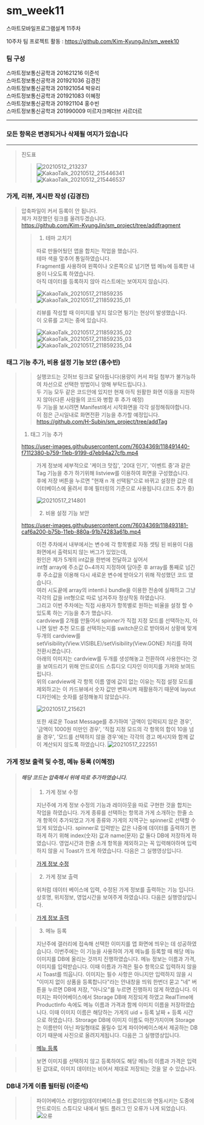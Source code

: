 # sm_week11
스마트모바일프로그램설계 11주차

10주차 팀 프로젝트 활동 : https://github.com/Kim-KyungJin/sm_week10

### 팀 구성   
스마트정보통신공학과 201621216 이준석   
스마트정보통신공학과 201921036 김경진   
스마트정보통신공학과 201921054 박유리   
스마트정보통신공학과 201921083 이혜정   
스마트정보통신공학과 201921104 홍수빈    
스마트정보통신공학과 201990009 미르자크메더브 사르더르    

   ***   
### 모든 항목은 변경되거나 삭제될 여지가 있습니다   
   ***   
   
   
>진도표
>>![20210512_213237](https://user-images.githubusercontent.com/76034369/117975623-d1ef7000-b369-11eb-9232-a562c93b3666.png)   
>>![KakaoTalk_20210512_215446341](https://user-images.githubusercontent.com/57963888/117978537-f1d46300-b36c-11eb-8867-f82abbd1c939.jpg)   
>>![KakaoTalk_20210512_215446537](https://user-images.githubusercontent.com/57963888/117978542-f3059000-b36c-11eb-805b-8ed434f123fc.jpg)   

### 가게, 리뷰, 게시판 작성 (김경진)
>
>압축파일이 커서 등록이 안 됩니다.   
>제가 저장했던 링크를 올려두겠습니다.   
>https://github.com/Kim-KyungJin/sm_project/tree/addfragment   
>>1. 테마 고치기   
>>
>>따로 만들어뒀던 앱을 합치는 작업을 했습니다.   
>>테마 색을 맞추어 통일하였습니다.   
>>Fragment를 사용하여 왼쪽이나 오른쪽으로 넘기면 탭 메뉴에 등록한 내용이 나오도록 하였습니다.   
>>아직 데이터를 등록하지 않아 리스트에는 보여지지 않습니다.
>>
>>![KakaoTalk_20210517_211859235](https://user-images.githubusercontent.com/57963888/118488334-97654900-b756-11eb-94ce-6e74ed59dfff.png)
>>![KakaoTalk_20210517_211859235_01](https://user-images.githubusercontent.com/57963888/118488339-97fddf80-b756-11eb-85cb-ae2b37c17e8e.png)    
>>

>>리뷰를 작성할 때 이미지를 넣지 않으면 튕기는 현상이 발생했습니다.   
>>이 오류를 고치는 중에 있습니다.   
>>
>>![KakaoTalk_20210517_211859235_02](https://user-images.githubusercontent.com/57963888/118488399-a946ec00-b756-11eb-9584-6f26538da232.png)
>>![KakaoTalk_20210517_211859235_03](https://user-images.githubusercontent.com/57963888/118488404-aa781900-b756-11eb-8a1e-cdee2b569968.png)
>>![KakaoTalk_20210517_211859235_04](https://user-images.githubusercontent.com/57963888/118488410-aa781900-b756-11eb-8b1f-b4cf9ac1a295.png)   
>>
>>
>>
### 태그 기능 추가, 비용 설정 기능 보안 (홍수빈)
>> 실행코드는 깃허브 링크로 달아둡니다(용량이 커서 파일 첨부가 불가능하여 차선으로 선택한 방법이니 양해 부탁드립니다.).   
>> 두 기능 모두 같은 코드안에 있지만 현재 아직 원활한 화면 이동을 지원하지 않아(다른 사람들의 코드와 병합 후 추가 예정)   
>> 두 기능을 보시려면 Manifest에서 시작화면을 각각 설정해줘야합니다.   
>> 이 점은 근시일내로 화면전환 기능을 추가할 예정입니다.   
>> https://github.com/H-Subin/sm_project/tree/addTag   
>
>1. 태그 기능 추가   
>
>https://user-images.githubusercontent.com/76034369/118491440-f7112380-b759-11eb-9199-d7eb94a27cfb.mp4   
>>가게 정보에 세부적으로 '케이크 맛집', '20대 인기', '이벤트 중'과 같은 Tag 기능을 추가 하기위해 listview를 이용하여 화면을 구성했습니다.   
>>후에 저장 버튼을 누르면 "현재 n 개 선택됨"으로 바뀌고 설정한 값은 데이터베이스에 올려서 후에 필터링의 기준으로 사용됩니다.(코드 추가 중)   
>>
>>![20210517_214801](https://user-images.githubusercontent.com/76034369/118491145-a6012f80-b759-11eb-8ef5-c5bbfa0a87f2.png)   
>>
>>
>>
>>2. 비용 설정 기능 보안   
>>
>https://user-images.githubusercontent.com/76034369/118493181-caf6a200-b75b-11eb-880a-91b74283a61b.mp4   
>>이전 주차에서 내부에서는 변수에 각 항목별로 자동 셋팅 된 비용이 다음 화면에서 출력되지 않는 버그가 있었는데,   
>>원인은 제가 5개의 int값을 한번에 전달하고 싶어서   
>>int형 array에 주소값 0~4까지 지정하여 담아준 후 array를 통째로 넘긴 후 주소값을 이용해 다시 새로운 변수에 받아오기 위해 작성했던 코드 였습니다.   
>>여러 시도끝에 array의 intent나 bundle을 이용한 전송에 실패하고 그냥 각각의 값을 int형으로 따로 넘겨주자 정상작동 하였습니다.   
>>그리고 이번 주차에는 직접 사용자가 항목별로 원하는 비율을 설정 할 수 있도록 하는 기능을 추가 했습니다.   
>>cardview를 2개를 만들어서 spinner가 직접 지정 모드를 선택하는지, 아니면 일반 추천 모드를 선택하는지를 switch문으로 받아와서 상황에 맞게 두개의 cardview를    setVisibility(View.VISIBLE)/setVisibility(View.GONE) 처리를 하여 전환시켰습니다.   
>>아래의 이미지는 cardview를 두개를 생성해놓고 전환하여 사용한다는 것을 보여드리기 위해 안드로이드 스튜디오 디자인 이미지를 가져와 보여드립니다.   
>>위의 cardview에 각 항목 이름 옆에 값이 없는 이유는 직접 설정 모드를 제외하고는 이 카드뷰에서 숫자 값만 변화시켜 재활용하기 때문에 layout 디자인에는 숫자를 설정해놓지 않았습니다.
>>
>>![20210517_215621](https://user-images.githubusercontent.com/76034369/118492192-c087d880-b75a-11eb-90d5-a17566b93b32.png)
>>
>>또한 새로운 Toast Message를 추가하여 '금액이 입력되지 않은 경우', '금액이 1000원 미만인 경우', '직접 지정 모드의 각 항목의 합이 10을 넘을 경우', '모드를 선택하지 않을 경우'에는 
>>각각의 경고 메시지와 함께 값이 계산되지 않도록 하였습니다.
>>![20210517_222551](https://user-images.githubusercontent.com/76034369/118496236-e6af7780-b75e-11eb-8209-8d8ff09c15d6.png)
 





### 가게 정보 출력 및 수정, 메뉴 등록 (이혜정)
>
> #### *해당 코드는 압축해서 위에 따로 추가하였습니다.*
> 
>> 1. 가게 정보 수정
>>
>> 지난주에 가게 정보 수정의 기능과 레이아웃을 따로 구현한 것을 합치는 작업을 하였습니다.
>> 가게 종류를 선택하는 항목과 가게 소개하는 한줄 소개 항목이 추가되었고 가게 종류와 가게의 지역구는 spinner로 선택할 수 있게 되었습니다.
>> spinner로 입력받는 값은 나중에 데이터를 출력하기 편하게 하기 위해 index(숫자) 값과 name(문자) 값 둘다 DB에 저장하게 하였습니다.
>> 영업시간과 한줄 소개 항목을 제외하고는 꼭 입력해야하며 입력하지 않을 시 Toast가 뜨게 하였습니다.
>> 다음은 그 실행영상입니다.

>> [가게 정보 수정](https://user-images.githubusercontent.com/79883808/118481209-2f126980-b74e-11eb-998b-3dad08712313.mp4)

>> 2. 가게 정보 출력
>> 
>> 위처럼 데이터 베이스에 입력, 수정된 가게 정보를 출력하는 기능 입니다.
>> 상호명, 위치정보, 영업시간을 보여주게 하였습니다.
>> 다음은 실행영상입니다.

>>[가게 정보 출력](https://user-images.githubusercontent.com/79883808/118482239-6a616800-b74f-11eb-910f-e2f8410eed5c.mp4)


>> 3. 메뉴 등록
>> 
>> 지난주에 갤러리에 접속해 선택한 이미지를 앱 화면에 띄우는 데 성공하였습니다.
>> 이번주에는 이 기능을 사용하여 가게 메뉴를 등록할 때 해당 메뉴 이미지를 DB에 올리는 것까지 진행하였습니다.
>> 메뉴 정보는 이름과 가격, 이미지를 입력받습니다. 이때 이름과 가격은 필수 항목으로 입력하지 않을 시 Toast를 띄웁니다.
>> 이미지는 필수 사항은 아니지만 입력하지 않을 시 "이미지 없이 상품을 등록합니다"라는 안내창을 띄워 한번더 묻고 "네" 버튼을 누르면 DB에 저장, "아니오"를 누르면 진행하지 않게 하였습니다.
>> 이미지는 파이어베이스에서 Storage DB에 저장되게 하였고 RealTime에 ProductInfo 속에도 메뉴 이름과 가격과 함께 이미지 이름을 저장하였습니다.
>> 이때 이미지 이름은 해당하는 가게의 uid + 등록 날짜 + 등록 시간으로 하였습니다.
>> Strorage DB에 이미지 이름도 마찬가지이며 Storage는 이름만이 아닌 파일형태로 올릴수 있게 파이어베이스에서 제공하는 DB이기 때문에 사진으로 올려지게됩니다.
>> 다음은 그 실행영상입니다.
 
>> [메뉴 등록](https://user-images.githubusercontent.com/79883808/118485909-f37a9e00-b753-11eb-9a70-169641ece6b6.mp4)

>> 보면 이미지를 선택하지 않고 등록하여도 해당 메뉴의 이름과 가격은 입력된 값대로, 이미지 데이터는 비어서 제대로 저장되는 것을 알 수 있습니다.
>> 

### DB내 가게 이름 필터링 (이준석)

>>파이어베이스 리얼타임데이터베이스를 안드로이드와 연동시키는 도중에 안드로이드 스튜디오 내에서 빌드 플러그 인 오류가 나게 되었습니다. 
>>![오류](https://user-images.githubusercontent.com/79889548/118489764-2b83e000-b758-11eb-8f49-ce65d1912737.PNG)
